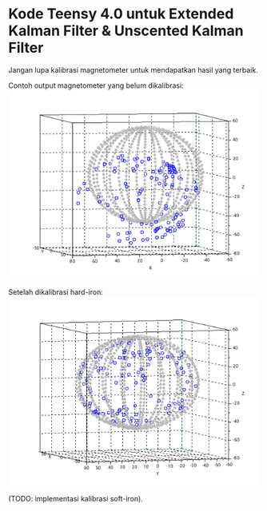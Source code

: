 # Kode Teensy 4.0 untuk Extended Kalman Filter & Unscented Kalman Filter

Jangan lupa kalibrasi magnetometer untuk mendapatkan hasil yang terbaik.

Contoh output magnetometer yang belum dikalibrasi:
![Alt text](2019-12-01_magneto_gabung_nonKalib.png "Uncalibrated Magnetometer")

Setelah dikalibrasi hard-iron:
![Alt text](2019-12-01_magneto_gabung_Kalib.png "Calibrated Magnetometer")

(TODO: implementasi kalibrasi soft-iron).
